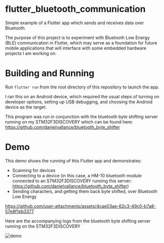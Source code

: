 # flutter_bluetooth_communication
Simple example of a Flutter app which sends and receives data over Bluetooth.

The purpose of this project is to experiment with Bluetooth Low Energy (BLE) communication in Flutter, which may serve as a foundation for future mobile applications that will interface with some embedded hardware projects I am working on.

# Building and Running

Run ```flutter run``` from the root directory of this repository to launch the app.

I ran this on an Android device, which required the usual steps of turning on developer options, setting up USB debugging, and choosing the Android device as the target.

This program was run in conjunction with the bluetooth byte shifting server running on my STM32F3DISCOVERY which can be found here: https://github.com/danielvallance/bluetooth_byte_shifter

# Demo

This demo shows the running of this Flutter app and demonstrates:
* Scanning for devices
* Connecting to a device (in this case, a HM-10 bluetooth module connected to an STM32F3DISCOVERY running this server: https://github.com/danielvallance/bluetooth_byte_shifter)
* Sending characters, and getting them back byte shifted, over Bluetooth Low Energy

https://github.com/user-attachments/assets/4cae03ae-62c3-49c0-b7a8-57e8f1eb3377

Here are the accompanying logs from the bluetooth byte shifting server running on the STM32F3DISCOVERY

![demo](https://github.com/user-attachments/assets/90b08c17-1a44-4515-a055-0e7a51cab6a2)
